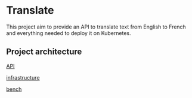 # Translate

This project aim to provide an API to translate text from English to French and everything needed to deploy it on Kubernetes.

## Project architecture

[API](./api/README.md)

[infrastructure](./infra/README.md)

[bench](./infra/README.md)